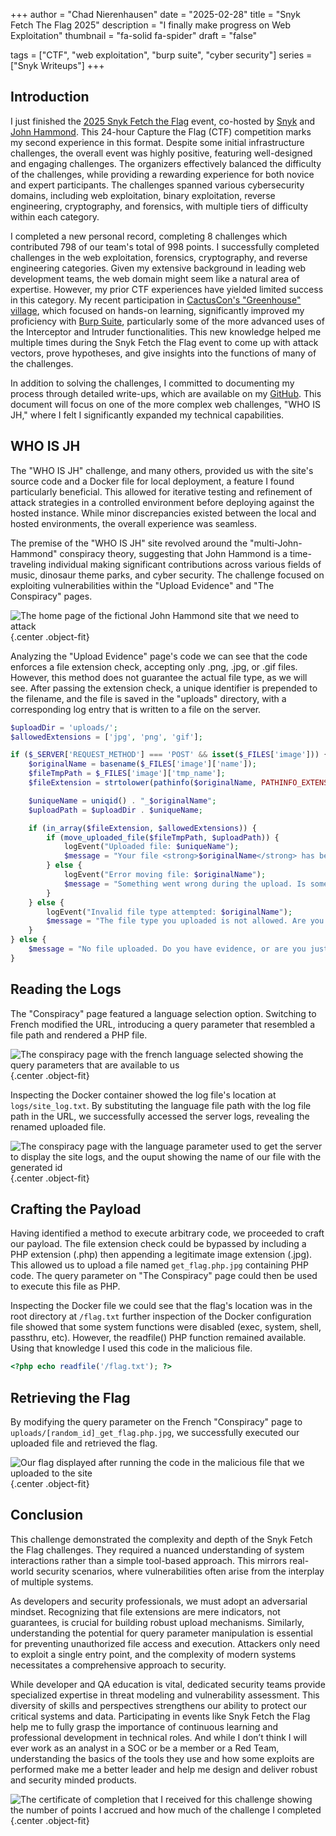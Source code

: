 +++
author      = "Chad Nierenhausen"
date        = "2025-02-28"
title       = "Snyk Fetch The Flag 2025"
description = "I finally make progress on Web Exploitation"
thumbnail   = "fa-solid fa-spider"
draft       = "false"

tags        = ["CTF", "web exploitation", "burp suite", "cyber security"]
series      = ["Snyk Writeups"]
+++

## Introduction

I just finished the [2025 Snyk Fetch the Flag](https://snyk.io/events/ctf/) event, co-hosted by [Snyk](https://snyk.io/) and [John Hammond](https://www.youtube.com/@_JohnHammond). This 24-hour Capture the Flag (CTF) competition marks my second experience in this format. Despite some initial infrastructure challenges, the overall event was highly positive, featuring well-designed and engaging challenges. The organizers effectively balanced the difficulty of the challenges, while providing a rewarding experience for both novice and expert participants. The challenges spanned various cybersecurity domains, including web exploitation, binary exploitation, reverse engineering, cryptography, and forensics, with multiple tiers of difficulty within each category.

<!-- more -->

I completed a new personal record, completing 8 challenges which contributed 798 of our team's total of 998 points. I successfully completed challenges in the web exploitation, forensics, cryptography, and reverse engineering categories. Given my extensive background in leading web development teams, the web domain might seem like a natural area of expertise. However, my prior CTF experiences have yielded limited success in this category. My recent participation in [CactusCon's "Greenhouse" village](https://www.cactuscon.com/cactuscon-greenhouse), which focused on hands-on learning, significantly improved my proficiency with [Burp Suite](https://portswigger.net/burp/communitydownload), particularly some of the more advanced uses of the Interceptor and Intruder functionalities. This new knowledge helped me multiple times during the Snyk Fetch the Flag event to come up with attack vectors, prove hypotheses, and give insights into the functions of many of the challenges.

In addition to solving the challenges, I committed to documenting my process through detailed write-ups, which are available on my [GitHub](https://github.com/cnieren/snyk-ftf-2025/blob/master/write-ups.md). This document will focus on one of the more complex web challenges, "WHO IS JH," where I felt I significantly expanded my technical capabilities.

## WHO IS JH

The "WHO IS JH" challenge, and many others, provided us with the site's source code and a Docker file for local deployment, a feature I found particularly beneficial. This allowed for iterative testing and refinement of attack strategies in a controlled environment before deploying against the hosted instance. While minor discrepancies existed between the local and hosted environments, the overall experience was seamless.

The premise of the "WHO IS JH" site revolved around the "multi-John-Hammond" conspiracy theory, suggesting that John Hammond is a time-traveling individual making significant contributions across various fields of music, dinosaur theme parks, and cyber security. The challenge focused on exploiting vulnerabilities within the "Upload Evidence" and "The Conspiracy" pages.

![The home page of the fictional John Hammond site that we need to attack](/img/snyk-2025/who-is-jh/homepage.png "The home page of the fictional John Hammond conspiracy theory site showing the links in the navigation bar to the pages of that site that we can use to execute our attack to get the flag.")
{.center .object-fit}

Analyzing the "Upload Evidence" page's code we can see that the code enforces a file extension check, accepting only .png, .jpg, or .gif files. However, this method does not guarantee the actual file type, as we will see. After passing the extension check, a unique identifier is prepended to the filename, and the file is saved in the "uploads" directory, with a corresponding log entry that is written to a file on the server.

~~~ PHP
$uploadDir = 'uploads/';
$allowedExtensions = ['jpg', 'png', 'gif'];

if ($_SERVER['REQUEST_METHOD'] === 'POST' && isset($_FILES['image'])) {
    $originalName = basename($_FILES['image']['name']);
    $fileTmpPath = $_FILES['image']['tmp_name'];
    $fileExtension = strtolower(pathinfo($originalName, PATHINFO_EXTENSION));

    $uniqueName = uniqid() . "_$originalName";
    $uploadPath = $uploadDir . $uniqueName;

    if (in_array($fileExtension, $allowedExtensions)) {
        if (move_uploaded_file($fileTmpPath, $uploadPath)) {
            logEvent("Uploaded file: $uniqueName");
            $message = "Your file <strong>$originalName</strong> has been uploaded successfully! The truth is out there.";
        } else {
            logEvent("Error moving file: $originalName");
            $message = "Something went wrong during the upload. Is someone tampering with the evidence?";
        }
    } else {
        logEvent("Invalid file type attempted: $originalName");
        $message = "The file type you uploaded is not allowed. Are you trying to sabotage the investigation?";
    }
} else {
    $message = "No file uploaded. Do you have evidence, or are you just here to observe?";
}
~~~

## Reading the Logs

The "Conspiracy" page featured a language selection option. Switching to French modified the URL, introducing a query parameter that resembled a file path and rendered a PHP file.

![The conspiracy page with the french language selected showing the query parameters that are available to us](/img/snyk-2025/who-is-jh/language.png "The conspiracy page with the french language selected showing the query parameters that are available to us")
{.center .object-fit}

Inspecting the Docker container showed the log file's location at `logs/site_log.txt`. By substituting the language file path with the log file path in the URL, we successfully accessed the server logs, revealing the renamed uploaded file.

![The conspiracy page with the language parameter used to get the server to display the site logs, and the ouput showing the name of our file with the generated id](/img/snyk-2025/who-is-jh/logs.png "The conspiracy page with the language parameter used to get the server to display the site logs, and the ouput showing the name of our file with the generated id")
{.center .object-fit}

## Crafting the Payload

Having identified a method to execute arbitrary code, we proceeded to craft our payload. The file extension check could be bypassed by including a PHP extension (.php) then appending a legitimate image extension (.jpg). This allowed us to upload a file named `get_flag.php.jpg` containing PHP code. The query parameter on "The Conspiracy" page could then be used to execute this file as PHP.

Inspecting the Docker file we could see that the flag's location was in the root directory at `/flag.txt` further inspection of the Docker configuration file showed that some system functions were disabled (exec, system, shell, passthru, etc). However, the readfile() PHP function remained available. Using that knowledge I used this code in the malicious file.

``` PHP
<?php echo readfile('/flag.txt'); ?>
```

## Retrieving the Flag

By modifying the query parameter on the French "Conspiracy" page to `uploads/[random_id]_get_flag.php.jpg`, we successfully executed our uploaded file and retrieved the flag.

![Our flag displayed after running the code in the malicious file that we uploaded to the site](/img/snyk-2025/who-is-jh/flag.png "Our flag displayed after running the code in the malicious file that we uploaded to the site")
{.center .object-fit}

## Conclusion

This challenge demonstrated the complexity and depth of the Snyk Fetch the Flag challenges. They required a nuanced understanding of system interactions rather than a simple tool-based approach. This mirrors real-world security scenarios, where vulnerabilities often arise from the interplay of multiple systems.

As developers and security professionals, we must adopt an adversarial mindset. Recognizing that file extensions are mere indicators, not guarantees, is crucial for building robust upload mechanisms. Similarly, understanding the potential for query parameter manipulation is essential for preventing unauthorized file access and execution. Attackers only need to exploit a single entry point, and the complexity of modern systems necessitates a comprehensive approach to security.

While developer and QA education is vital, dedicated security teams provide specialized expertise in threat modeling and vulnerability assessment. This diversity of skills and perspectives strengthens our ability to protect our critical systems and data. Participating in events like Snyk Fetch the Flag help me to fully grasp the importance of continuous learning and professional development in technical roles. And while I don’t think I will ever work as an analyst in a SOC or be a member or a Red Team, understanding the basics of the tools they use and how some exploits are performed make me a better leader and help me design and deliver robust and security minded products.

![The certificate of completion that I received for this challenge showing the number of points I accrued and how much of the challenge I completed](/img/snyk-2025/who-is-jh/certificate-of-completion.png "The certificate of completion that I received for this challenge showing the number of points I accrued and how much of the challenge I completed")
{.center .object-fit}